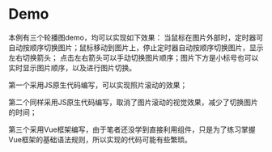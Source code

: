 # Demo
本例有三个轮播图demo，均可以实现如下效果：
当鼠标在图片外部时，定时器可自动按顺序切换图片；鼠标移动到图片上，停止定时器自动按顺序切换图片，显示左右切换箭头；
点击左右箭头可以手动切换图片顺序；图片下方是小标号也可以实时显示图片顺序，以及进行图片切换。

第一个采用JS原生代码编写，可以实现照片滚动的效果；

第二个同样采用JS原生代码编写，取消了图片滚动的视觉效果，减少了切换图片的时间；

第三个采用Vue框架编写，由于笔者还没学到直接利用组件，只是为了练习掌握Vue框架的基础语法规则，所以实现的代码可能有些繁琐。
